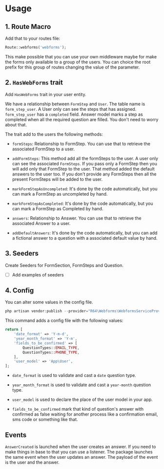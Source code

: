# Usage

## 1. Route Macro

Add that to your routes file:

```php
Route::webforms('webforms');
```

This make possible that you can use your own middleware maybe for make the forms only available to a group of the users. You can choice the root prefix for this group of routes changing the value of the parameter.

## 2. `HasWebForms` trait

Add `HasWebForms` trait in your user entity.

We have a relationship between `FormStep` and `User`. The table name is `form_step_user`. A User only can see the steps that has assigned. `form_step_user` has a `completed` field. Answer model marks a step as completed when all the required question are filled. You don't need to worry about that.

The trait add to the users the following methods:

- `formSteps`: Relationship to FormStep. You can use that to retrieve the associated FormStep to a user.

- `addFormSteps`: This method add all the formSteps to the user. A user only can see the associated `FormSteps`. If you pass only a FormStep then you will add only that FormStep to the user. That method added the default answers to the user too. If you don't provide any FormSteps then all the present FormSteps will be added to the user.

- `markFormStepAsUncompleted`: It's done by the code automatically, but you can mark a FormStep as uncompleted by hand.

- `markFormStepAsCompleted`: It's done by the code automatically, but you can mark a FormStep as Completed by hand.

- `answers`: Relationship to Answer. You can use that to retrieve the associated Answer to a user.

- `addDefaultAnswers`: It's done by the code automatically, but you can add a fictional answer to a question with a associated default value by hand.

## 3. Seeders

Create Seeders for FormSection, FormSteps and Question.

- [ ] Add examples of seeders

## 4. Config

You can alter some values in the config file.

```php
php artisan vendor:publish --provider="R64\Webforms\WebformsServiceProvider" --tag="config"
```

This command adds a config file with the following values:

```php
return [
    'date_format' => 'Y-m-d',
    'year_month_format' => 'Y-m',
    'fields_to_be_confirmed' => [
        QuestionTypes::EMAIL_TYPE,
        QuestionTypes::PHONE_TYPE,
    ],
    'user_model' => 'App\User',
];
```

- `date_format` is used to validate and cast a `date` question type.

- `year_month_format` is used to validate and cast a `year-month` question type.

- `user_model` is used to declare the place of the user model in your app.

- `fields_to_be_confirmed` mark that kind of question's answer with confirmed as false waiting for another process like a confirmation email, sms code or something like that.

## Events

`AnswerCreated` is launched when the user creates an answer. If you need to make things in base to that you can use a listener. The package launches the same event when the user updates an answer. The payload of the event is the user and the answer.
